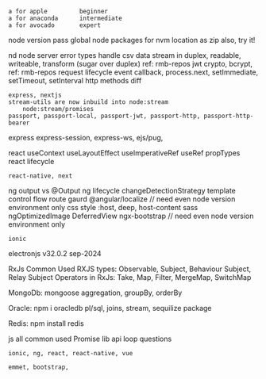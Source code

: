     a for apple         beginner
    a for anaconda      intermediate
    a for avocado       expert

node version
    pass global node packages for nvm location
        as zip also, try it!

nd
    node server error types
    handle csv data stream in
        duplex, readable, writeable, transform (sugar over duplex)
        ref: rmb-repos
    jwt crypto, bcrypt, 
        ref: rmb-repos
    request lifecycle event
        callback, process.next, setImmediate, setTimeout, setInterval
    http methods diff

    express, nextjs
    stream-utils are now inbuild into node:stream
        node:stream/promises
    passport, passport-local, passport-jwt, passport-http, passport-http-bearer

express
    express-session, express-ws, ejs/pug, 

react
    useContext
    useLayoutEffect
    useImperativeRef
    useRef
    propTypes
    react lifecycle

    react-native, next

ng
    output vs @Output
    ng lifecycle
    changeDetectionStrategy
    template control flow
    route gaurd
    @angular/localize   // need even node version environment only
    css style :host, deep, host-content
    sass
    ngOptimizedImage
    DeferredView
    ngx-bootstrap   // need even node version environment only

    ionic

electronjs  v32.0.2 sep-2024

RxJs
    Common Used RXJS types: Observable, Subject, Behaviour Subject, Relay Subject
    Operators in RxJs:	Take, Map, Filter, MergeMap, SwitchMap

MongoDb:
    mongoose
    aggregation, groupBy, orderBy

Oracle:
    npm i oracledb
    pl/sql, joins, stream, 
    sequilize package

Redis:
    npm install redis

js
    all common used Promise lib api
    loop questions

    ionic, ng, react, react-native, vue

    emmet, bootstrap, 



